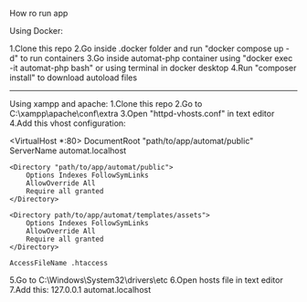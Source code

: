 How ro run app

Using Docker:

1.Clone this repo
2.Go inside .docker folder and run "docker compose up -d" to run containers
3.Go inside automat-php container using "docker exec -it automat-php bash" or using terminal in docker desktop
4.Run "composer install" to download autoload files

---------------------------------------------------------------------------------------------------------

Using xampp and apache:
1.Clone this repo
2.Go to C:\xampp\apache\conf\extra
3.Open "httpd-vhosts.conf" in text editor
4.Add this vhost configuration:

<VirtualHost *:80>
    DocumentRoot "path/to/app/automat/public"
    ServerName automat.localhost

    <Directory "path/to/app/automat/public">
        Options Indexes FollowSymLinks
        AllowOverride All
        Require all granted
    </Directory>

    <Directory path/to/app/automat/templates/assets">
        Options Indexes FollowSymLinks
        AllowOverride All
        Require all granted
    </Directory>

    AccessFileName .htaccess
</VirtualHost>

5.Go to C:\Windows\System32\drivers\etc
6.Open hosts file in text editor
7.Add this:
127.0.0.1       automat.localhost
